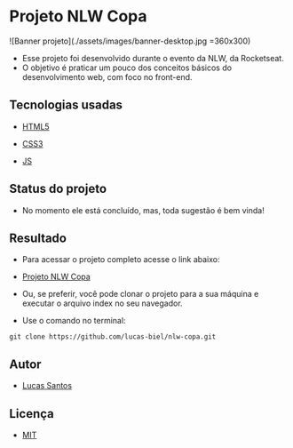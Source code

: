 # Projeto NLW Copa

![Banner projeto](./assets/images/banner-desktop.jpg =360x300)

* Esse projeto foi desenvolvido durante o evento da NLW, da Rocketseat.
* O objetivo é praticar um pouco dos conceitos básicos do desenvolvimento web, com foco no front-end.

## Tecnologias usadas

* [HTML5](https://developer.mozilla.org/pt-BR/docs/Web/HTML)

* [CSS3](https://developer.mozilla.org/pt-BR/docs/Web/CSS)

* [JS](https://developer.mozilla.org/pt-BR/docs/Web/JavaScript)

## Status do projeto

* No momento ele está concluído, mas, toda sugestão é bem vinda!

## Resultado

* Para acessar o projeto completo acesse o link abaixo:
* [Projeto NLW Copa](https://lucas-biel.github.io/nlw-copa/)

* Ou, se preferir, você pode clonar o projeto para a sua máquina e executar o arquivo index no seu navegador.
* Use o comando no terminal:

```
git clone https://github.com/lucas-biel/nlw-copa.git
```
  
## Autor

* [Lucas Santos](https://github.com/lucas-biel)

## Licença

* [MIT](https://github.com/lucas-biel/nlw-copa/blob/main/LICENSE)